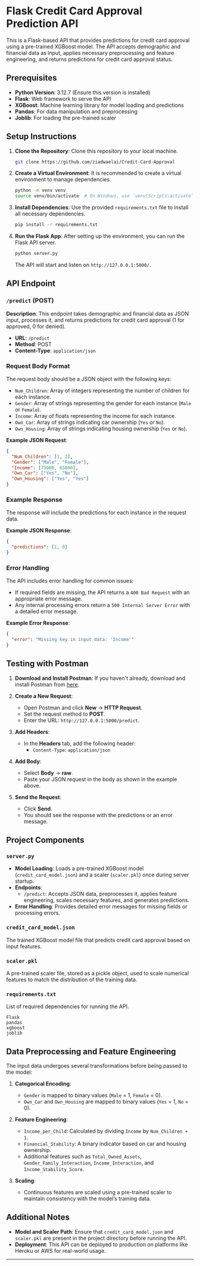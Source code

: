 # Flask Credit Card Approval Prediction API

This is a Flask-based API that provides predictions for credit card approval using a pre-trained XGBoost model. The API accepts demographic and financial data as input, applies necessary preprocessing and feature engineering, and returns predictions for credit card approval status.

## Prerequisites

- **Python Version**: 3.12.7 (Ensure this version is installed)
- **Flask**: Web framework to serve the API
- **XGBoost**: Machine learning library for model loading and predictions
- **Pandas**: For data manipulation and preprocessing
- **Joblib**: For loading the pre-trained scaler

## Setup Instructions

1. **Clone the Repository**:
   Clone this repository to your local machine.

   ```bash
   git clone https://github.com/ziadwaelai/Credit-Card-Approval
   ```

2. **Create a Virtual Environment**:
   It is recommended to create a virtual environment to manage dependencies.

   ```bash
   python -m venv venv
   source venv/bin/activate  # On Windows, use `venv\Scripts\activate`
   ```

3. **Install Dependencies**:
   Use the provided `requirements.txt` file to install all necessary dependencies.

   ```bash
   pip install -r requirements.txt
   ```

4. **Run the Flask App**:
   After setting up the environment, you can run the Flask API server.

   ```bash
   python server.py
   ```

   The API will start and listen on `http://127.0.0.1:5000/`.

## API Endpoint

### `/predict` (POST)

**Description**: This endpoint takes demographic and financial data as JSON input, processes it, and returns predictions for credit card approval (1 for approved, 0 for denied).

- **URL**: `/predict`
- **Method**: POST
- **Content-Type**: `application/json`

### Request Body Format

The request body should be a JSON object with the following keys:
- `Num_Children`: Array of integers representing the number of children for each instance.
- `Gender`: Array of strings representing the gender for each instance (`Male` or `Female`).
- `Income`: Array of floats representing the income for each instance.
- `Own_Car`: Array of strings indicating car ownership (`Yes` or `No`).
- `Own_Housing`: Array of strings indicating housing ownership (`Yes` or `No`).

**Example JSON Request**:

```json
{
  "Num_Children": [1, 2],
  "Gender": ["Male", "Female"],
  "Income": [75000, 65000],
  "Own_Car": ["Yes", "No"],
  "Own_Housing": ["Yes", "Yes"]
}
```

### Example Response

The response will include the predictions for each instance in the request data.

**Example JSON Response**:

```json
{
  "predictions": [1, 0]
}
```

### Error Handling

The API includes error handling for common issues:
- If required fields are missing, the API returns a `400 Bad Request` with an appropriate error message.
- Any internal processing errors return a `500 Internal Server Error` with a detailed error message.

**Example Error Response**:

```json
{
  "error": "Missing key in input data: 'Income'"
}
```

## Testing with Postman

1. **Download and Install Postman**:
   If you haven't already, download and install Postman from [here](https://www.postman.com/downloads/).

2. **Create a New Request**:
   - Open Postman and click **New** -> **HTTP Request**.
   - Set the request method to **POST**.
   - Enter the URL: `http://127.0.0.1:5000/predict`.

3. **Add Headers**:
   - In the **Headers** tab, add the following header:
     - `Content-Type`: `application/json`

4. **Add Body**:
   - Select **Body** -> **raw**.
   - Paste your JSON request in the body as shown in the example above.

5. **Send the Request**:
   - Click **Send**.
   - You should see the response with the predictions or an error message.

## Project Components

### `server.py`

- **Model Loading**: Loads a pre-trained XGBoost model (`credit_card_model.json`) and a scaler (`scaler.pkl`) once during server startup.
- **Endpoints**:
  - `/predict`: Accepts JSON data, preprocesses it, applies feature engineering, scales necessary features, and generates predictions.
- **Error Handling**: Provides detailed error messages for missing fields or processing errors.

### `credit_card_model.json`

The trained XGBoost model file that predicts credit card approval based on input features.

### `scaler.pkl`

A pre-trained scaler file, stored as a pickle object, used to scale numerical features to match the distribution of the training data.

### `requirements.txt`

List of required dependencies for running the API.

```plaintext
Flask
pandas
xgboost
joblib
```

## Data Preprocessing and Feature Engineering

The input data undergoes several transformations before being passed to the model:

1. **Categorical Encoding**:
   - `Gender` is mapped to binary values (`Male` = 1, `Female` = 0).
   - `Own_Car` and `Own_Housing` are mapped to binary values (`Yes` = 1, `No` = 0).

2. **Feature Engineering**:
   - `Income_per_Child`: Calculated by dividing `Income` by `Num_Children + 1`.
   - `Financial_Stability`: A binary indicator based on car and housing ownership.
   - Additional features such as `Total_Owned_Assets`, `Gender_Family_Interaction`, `Income_Interaction`, and `Income_Stability_Score`.

3. **Scaling**:
   - Continuous features are scaled using a pre-trained scaler to maintain consistency with the model’s training data.

## Additional Notes

- **Model and Scaler Path**: Ensure that `credit_card_model.json` and `scaler.pkl` are present in the project directory before running the API.
- **Deployment**: This API can be deployed to production on platforms like Heroku or AWS for real-world usage.

--- 
